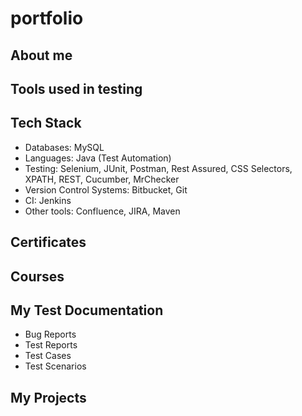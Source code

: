 # portfolio
## About me
## Tools used in testing
## Tech Stack
* Databases: MySQL
* Languages: Java (Test Automation)
* Testing: Selenium, JUnit, Postman, Rest Assured, CSS Selectors, XPATH, REST, Cucumber, MrChecker
* Version Control Systems: Bitbucket, Git
* CI: Jenkins
* Other tools: Confluence, JIRA, Maven
## Certificates
## Courses
## My Test Documentation
* Bug Reports
* Test Reports
* Test Cases
* Test Scenarios
## My Projects
